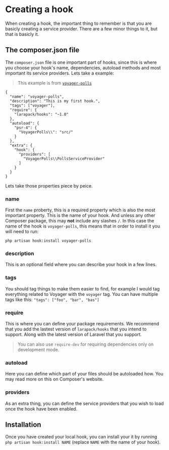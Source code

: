 # Creating a hook

When creating a hook, the important thing to remember is that you are basicly creating a service provider.
There are a few minor things to it, but that is basicly it.

## The composer.json file

The `composer.json` file is one important part of hooks, since this is where you choose your hook's name, dependencies, autoload methods and most important its service providers.
Lets take a example:

> This example is from [`voyager-polls`](https://github.com/thedevdojo/voyager-polls)
```
{
  "name": "voyager-polls",
  "description": "This is my first hook.",
  "tags": ["voyager"],
  "require": {
    "larapack/hooks": "~1.0"
  },
  "autoload": {
    "psr-4": {
      "VoyagerPolls\\": "src/"
    }
  },
  "extra": {
    "hook": {
      "providers": [
        "VoyagerPolls\\PollsServiceProvider"
      ]
    }
  }
}
```

Lets take those properties piece by peice.

### name
First the `name` proberty, this is a required property which is also the most important property.
This is the name of your hook. And unless any other Composer package, this may **not** include any slashes `/`.
In this case the name of the hook is `voyager-polls`, this means that in order to install it you will need to run:
```
php artisan hook:install voyager-polls
```

### description
This is an optional field where you can describe your hook in a few lines.

### tags
You should tag things to make them easier to find, for example I would tag everything related to Voyager with the `voyager` tag.
You can have multiple tags like this: `"tags": ["foo", "bar", "bas"]`

### require
This is where you can define your package requirements.
We recommend that you add the lastest version of `larapack/hooks` that you intend to support.
Along with the latest version of Laravel that you support.
> You can also use `require-dev` for requiring dependencies only on development mode.

### autoload
Here you can define which part of your files should be autoloaded how.
You may read more on this on Composer's website.

### providers
As an extra thing, you can define the service providers that you wish to load once the hook have been enabled.

## Installation

Once you have created your local hook, you can install your it by running `php artisan hook:install NAME` (replace `NAME` with the name of your hook).
